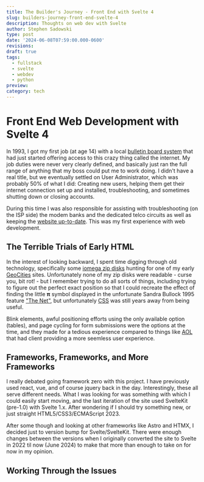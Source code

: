 ```yaml
---
title: The Builder's Journey - Front End with Svelte 4
slug: builders-journey-front-end-svelte-4
description: Thoughts on web dev with Svelte
author: Stephen Sadowski
type: post
date: '2024-06-08T07:59:00.000-0600'
revisions:
draft: true
tags:
  - fullstack
  - svelte
  - webdev
  - python
preview:
category: tech
---
```

# Front End Web Development with Svelte 4

In 1993, I got my first job (at age 14) with a local [bulletin board system](https://www.wired.com/story/internet-origin-story-bbs/) that had just started offering access to this crazy thing called the internet. My job duties were never very clearly defined, and basically just ran the full range of anything that my boss could put me to work doing. I didn't have a real title, but we eventually settled on User Administrator, which was probably 50% of what I did: Creating new users, helping them get their internet connection set up and installed, troubleshooting, and sometimes shutting down or closing accounts.

During this time I was also responsible for assisting with troubleshooting (on the ISP side) the modem banks and the dedicated telco circuits as well as keeping the [website up-to-date](https://www.merriam-webster.com/dictionary/webmaster). This was my first experience with web development.

## The Terrible Trials of Early HTML

In the interest of looking backward, I spent time digging through old technology, specifically some [iomega zip disks](https://en.wikipedia.org/wiki/Zip_drive) hunting for one of my early [GeoCities](https://en.wikipedia.org/wiki/GeoCities) sites. Unfortunately none of my zip disks were readable - curse you, bit rot! - but I remember trying to do all sorts of things, including trying to figure out the perfect exact position so that I could recreate the effect of finding the little **&pi;** symbol displayed in the unfortunate Sandra Bullock 1995 feature ["The Net"](https://en.wikipedia.org/wiki/The_Net_(1995_film)), but unfortunately [CSS](https://en.wikipedia.org/wiki/CSS) was still years away from being useful.

Blink elements, awful positioning efforts using the only available option (tables), and page cycling for form submissions were the options at the time, and they made for a tedious experience compared to things like [AOL](https://en.wikipedia.org/wiki/AOL) that had client providing a more seemless user experience.

## Frameworks, Frameworks, and More Frameworks

I really debated going framework zero with this project. I have previously used react, vue, and of course jquery back in the day. Interestingly, these all serve different needs. What I was looking for was something with which I could easily start moving, and the last iteration of the site used SvelteKit (pre-1.0) with Svelte 1.x. After wondering if I should try something new, or just straight HTML5/CSS3/ECMAScript 2023.

After some though and looking at other frameworks like Astro and HTMX, I decided just to version bump for Svelte/SvelteKit. There were enough changes between the versions when I originally converted the site to Svelte in 2022 til now (June 2024) to make that more than enough to take on for now in my opinion.

## Working Through the Issues
